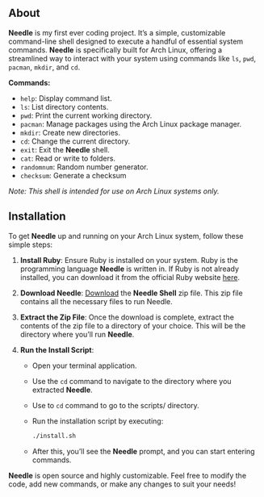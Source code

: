## About

**Needle** is my first ever coding project. It’s a simple, customizable command-line shell designed to execute a handful of essential system commands. **Needle** is specifically built for Arch Linux, offering a streamlined way to interact with your system using commands like `ls`, `pwd`, `pacman`, `mkdir`, and `cd`.

**Commands:**
- `help`: Display command list.
- `ls`: List directory contents.
- `pwd`: Print the current working directory.
- `pacman`: Manage packages using the Arch Linux package manager.
- `mkdir`: Create new directories.
- `cd`: Change the current directory.
- `exit`: Exit the **Needle** shell.
- `cat`: Read or write to folders.
- `randomnum`: Random number generator.
- `checksum`: Generate a checksum
  
*Note: This shell is intended for use on Arch Linux systems only.*

## Installation

To get **Needle** up and running on your Arch Linux system, follow these simple steps:

1. **Install Ruby**: Ensure Ruby is installed on your system. Ruby is the programming language **Needle** is written in. If Ruby is not already installed, you can download it from the official Ruby website [here](https://www.ruby-lang.org/en/downloads/).

2. **Download Needle**: [Download](https://github.com/DayreaverDoesThings/Needle-Shell/archive/refs/heads/main.zip) the **Needle Shell** zip file. This zip file contains all the necessary files to run Needle.

3. **Extract the Zip File**: Once the download is complete, extract the contents of the zip file to a directory of your choice. This will be the directory where you’ll run **Needle**.

4. **Run the Install Script**:
    - Open your terminal application.
    - Use the `cd` command to navigate to the directory where you extracted **Needle**.
    - Use to `cd` command to go to the scripts/ directory.
    - Run the installation script by executing:
      ```bash
      ./install.sh
      ```

    - After this, you’ll see the **Needle** prompt, and you can start entering commands.

**Needle** is open source and highly customizable. Feel free to modify the code, add new commands, or make any changes to suit your needs!


